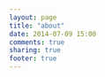```yaml
---
layout: page
title: "about"
date: 2014-07-09 15:00
comments: true
sharing: true
footer: true
---
```

